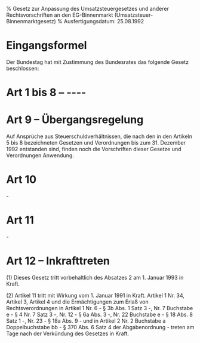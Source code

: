% Gesetz zur Anpassung des Umsatzsteuergesetzes und anderer Rechtsvorschriften an den EG-Binnenmarkt  (Umsatzsteuer-Binnenmarktgesetz)
% Ausfertigungsdatum: 25.08.1992
 
# Eingangsformel

Der Bundestag hat mit Zustimmung des Bundesrates das folgende Gesetz beschlossen:

# Art 1 bis 8 – ----

# Art 9 – Übergangsregelung

Auf Ansprüche aus Steuerschuldverhältnissen, die nach den in den Artikeln 5 bis 8 bezeichneten Gesetzen und Verordnungen bis zum 31. Dezember 1992 entstanden sind, finden noch die Vorschriften dieser Gesetze und Verordnungen Anwendung.

# Art 10

\-

# Art 11

\-

# Art 12 – Inkrafttreten

(1) Dieses Gesetz tritt vorbehaltlich des Absatzes 2 am 1. Januar 1993 in Kraft.

(2) Artikel 11 tritt mit Wirkung vom 1. Januar 1991 in Kraft. Artikel 1 Nr. 34, Artikel 3, Artikel 4 und die Ermächtigungen zum Erlaß von Rechtsverordnungen in Artikel 1 Nr. 6 - § 3b Abs. 1 Satz 3 -, Nr. 7 Buchstabe e - § 4 Nr. 7 Satz 3 -, Nr. 12 - § 6a Abs. 3 -, Nr. 22 Buchstabe e - § 18 Abs. 8 Satz 1 -, Nr. 23 - § 18a Abs. 9 - und in Artikel 2 Nr. 2 Buchstabe a Doppelbuchstabe bb - § 370 Abs. 6 Satz 4 der Abgabenordnung - treten am Tage nach der Verkündung des Gesetzes in Kraft.
